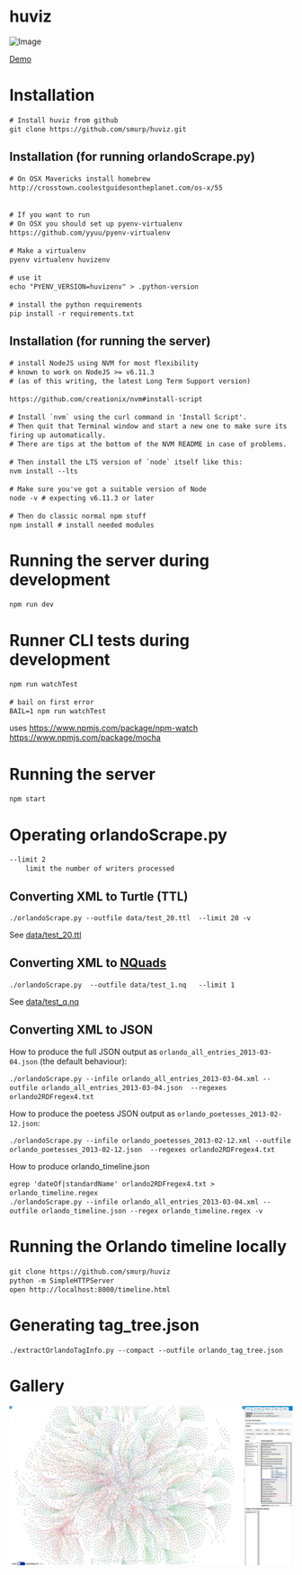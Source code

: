 huviz
=====

![Image](./graph_ex1.png?raw=true)

[Demo](http://huviz.dev.nooron.com/)

# Installation

    # Install huviz from github
    git clone https://github.com/smurp/huviz.git

## Installation (for running orlandoScrape.py)

    # On OSX Mavericks install homebrew
    http://crosstown.coolestguidesontheplanet.com/os-x/55


    # If you want to run
    # On OSX you should set up pyenv-virtualenv
    https://github.com/yyuu/pyenv-virtualenv

    # Make a virtualenv
    pyenv virtualenv huvizenv

    # use it
    echo "PYENV_VERSION=huvizenv" > .python-version

    # install the python requirements
    pip install -r requirements.txt

## Installation (for running the server)


    # install NodeJS using NVM for most flexibility
    # known to work on NodeJS >= v6.11.3
    # (as of this writing, the latest Long Term Support version)

    https://github.com/creationix/nvm#install-script

    # Install `nvm` using the curl command in 'Install Script'.
    # Then quit that Terminal window and start a new one to make sure its firing up automatically.
    # There are tips at the bottom of the NVM README in case of problems.

    # Then install the LTS version of `node` itself like this:
    nvm install --lts

    # Make sure you've got a suitable version of Node
    node -v # expecting v6.11.3 or later

    # Then do classic normal npm stuff
    npm install # install needed modules

# Running the server during development

    npm run dev

# Runner CLI tests during development

    npm run watchTest

    # bail on first error
    BAIL=1 npm run watchTest

uses https://www.npmjs.com/package/npm-watch https://www.npmjs.com/package/mocha

# Running the server

    npm start

# Operating orlandoScrape.py

    --limit 2
        limit the number of writers processed


## Converting XML to Turtle (TTL)

    ./orlandoScrape.py --outfile data/test_20.ttl  --limit 20 -v

See [data/test_20.ttl](../master/data/test_20.ttl)

## Converting XML to [NQuads](http://www.w3.org/TR/n-quads/)

    ./orlandoScrape.py  --outfile data/test_1.nq   --limit 1

See [data/test_q.nq](../master/data/test_1.nq)


## Converting XML to JSON

  How to produce the full JSON output as `orlando_all_entries_2013-03-04.json` (the default behaviour):

    ./orlandoScrape.py --infile orlando_all_entries_2013-03-04.xml --outfile orlando_all_entries_2013-03-04.json  --regexes orlando2RDFregex4.txt


  How to produce the poetess JSON output as `orlando_poetesses_2013-02-12.json`:

    ./orlandoScrape.py --infile orlando_poetesses_2013-02-12.xml --outfile orlando_poetesses_2013-02-12.json  --regexes orlando2RDFregex4.txt

  How to produce orlando_timeline.json

    egrep 'dateOf|standardName' orlando2RDFregex4.txt > orlando_timeline.regex
    ./orlandoScrape.py --infile orlando_all_entries_2013-03-04.xml --outfile orlando_timeline.json --regex orlando_timeline.regex -v


# Running the Orlando timeline locally

    git clone https://github.com/smurp/huviz
    python -m SimpleHTTPServer
    open http://localhost:8000/timeline.html

# Generating tag_tree.json

    ./extractOrlandoTagInfo.py --compact --outfile orlando_tag_tree.json

# Gallery

![Graph of 3191 nodes pulled from CWRC SPARQL](./docs/3191_nodes.png?raw=true)